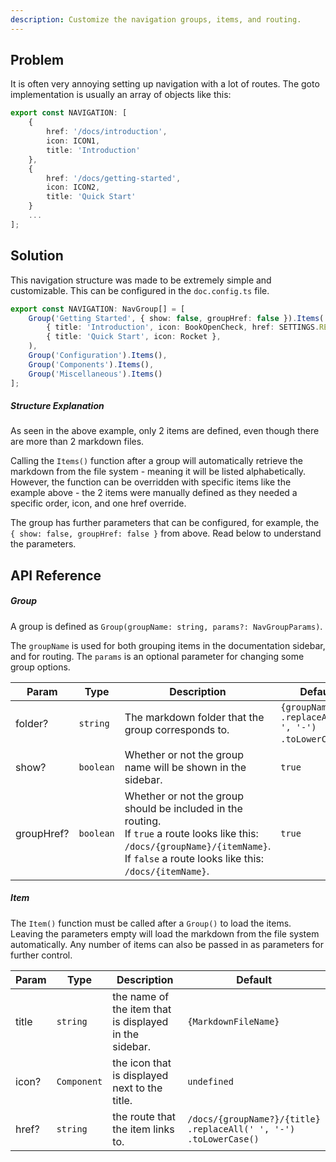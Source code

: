 ```yaml
---
description: Customize the navigation groups, items, and routing.
---
```


## Problem

It is often very annoying setting up navigation with a lot of routes. The goto implementation is usually an array of objects like this:

```ts title="typical-implementation.ts"
export const NAVIGATION: [
    {
        href: '/docs/introduction',
        icon: ICON1,
        title: 'Introduction'
    },
    {
        href: '/docs/getting-started',
        icon: ICON2,
        title: 'Quick Start'
    }
    ...
];
```

## Solution

This navigation structure was made to be extremely simple and customizable. This can be configured in the `doc.config.ts` file.

```ts title="doc.config.ts"
export const NAVIGATION: NavGroup[] = [
	Group('Getting Started', { show: false, groupHref: false }).Items(
		{ title: 'Introduction', icon: BookOpenCheck, href: SETTINGS.REDIRECT_URL },
		{ title: 'Quick Start', icon: Rocket },
	),
	Group('Configuration').Items(),
	Group('Components').Items(),
	Group('Miscellaneous').Items()
];
```

##### Structure Explanation

As seen in the above example, only 2 items are defined, even though there are more than 2 markdown files.

Calling the `Items()` function after a group will automatically retrieve the markdown from the file system - meaning it will be listed alphabetically. However, the function can be overridden with specific items like the example above - the 2 items were manually defined as they needed a specific order, icon, and one href override.

The group has further parameters that can be configured, for example, the `{ show: false, groupHref: false }` from above. Read below to understand the parameters.

## API Reference

##### Group

A group is defined as `Group(groupName: string, params?: NavGroupParams)`.

The `groupName` is used for both grouping items in the documentation sidebar, and for routing.
The `params` is an optional parameter for changing some group options.

| Param | Type | Description | Default |
| ----- | ---- | ----------- | ------- |
| folder? | `string` | The markdown folder that the group corresponds to. | `{groupName}`<br>`.replaceAll(' ', '-')`<br>`.toLowerCase()`.
| show? | `boolean` | Whether or not the group name will be shown in the sidebar. | `true`
| groupHref? | `boolean` | Whether or not the group should be included in the routing. <br>If `true` a route looks like this: `/docs/{groupName}/{itemName}`. <br>If `false` a route looks like this: `/docs/{itemName}`. | `true`

##### Item

The `Item()` function must be called after a `Group()` to load the items. Leaving the parameters empty will load the markdown from the file system automatically. Any number of items can also be passed in as parameters for further control.

| Param | Type | Description | Default |
| ----- | ---- | ----------- | ------- |
| title | `string` | the name of the item that is displayed in the sidebar. | `{MarkdownFileName}`
| icon? | `Component` | the icon that is displayed next to the title. | `undefined`
| href? | `string` | the route that the item links to. | `/docs/{groupName?}/{title}`<br>`.replaceAll(' ', '-')`<br>`.toLowerCase()`